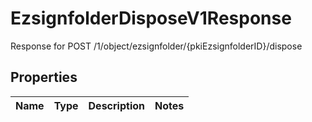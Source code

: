 

# EzsignfolderDisposeV1Response

Response for POST /1/object/ezsignfolder/{pkiEzsignfolderID}/dispose

## Properties

| Name | Type | Description | Notes |
|------------ | ------------- | ------------- | -------------|



